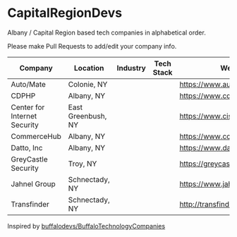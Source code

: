 # CapitalRegionDevs
Albany / Capital Region based tech companies in alphabetical order.

Please make Pull Requests to add/edit your company info.

| Company | Location | Industry | Tech Stack | Website |
| ------- | -------- | -------- | ---------- | ------- |
|Auto/Mate|Colonie, NY|||https://www.automate.com/|
|CDPHP|Albany, NY|||https://www.cdphp.com/|
|Center for Internet Security|East Greenbush, NY|||https://www.cisecurity.org/|
|CommerceHub|Albany, NY|||https://www.commercehub.com/|
|Datto, Inc|Albany, NY|||https://www.datto.com/|
|GreyCastle Security|Troy, NY|||https://greycastlesecurity.com/|
|Jahnel Group|Schnectady, NY|||https://www.jahnelgroup.com/|
|Transfinder|Schnectady, NY|||http://transfinder.com/|



Inspired by [buffalodevs/BuffaloTechnologyCompanies](https://github.com/buffalodevs/BuffaloTechnologyCompanies)
